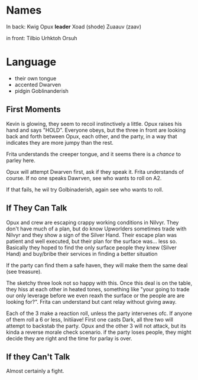 # Names
In back:
Kwig
Opux **leader**
Xoad (shode)
Zuaauv (zaav)

in front:
Tilbio
Urhktoh
Orsuh

# Language

- their own tongue
- accented Dwarven
- pidgin Goblinanderish

## First Moments
 Kevin is glowing, they seem to recoil instinctively a little. Opux raises his hand and says "HOLD".  Everyone obeys, but the three in front are looking back and forth between Opux, each other, and the party, in a way that indicates they are more jumpy than the rest.

Frita understands the creeper tongue, and it seems there is a *chance* to parley here.

Opux will attempt Dwarven first, ask if they speak it. Frita understands of course. If no one speaks Dawrven, see who wants to roll on A2.

If that fails, he wil try Golbinaderish, again see who wants to roll.

## If They Can Talk
Opux and crew are escaping crappy working conditions in Nilvyr. They don't have much of a plan, but do know Upworlders sometimes trade with Nilvyr and they show a sign of the Silver Hand. Their escape plan was patient and well executed, but their plan for the surface was... less so. Basically they hoped to find the only surface people they knew (Silver Hand) and buy/bribe their services in finding a better situation

If the party can find them a safe haven, they will make them the same deal (see treasure).

The sketchy three  look not so happy with this. Once this deal is on the table, they hiss at each other in heated tones, something like "your going to trade our only leverage before we even reaxh the surface or the people are are looking for?". Frita can understand but cant relay without giving away.

Each of the 3 make a reaction roll, unless the party intervenes ofc. If anyone of them roll a 6 or less, Initiiave! First one casts Dark, all thre two will attempt to backstab the party. Opux and the other 3 will not attack, but its kinda a reverse morale check scenario. if the party loses people, they might decide they are right and the time for parlay is over.

## If they Can't Talk
Almost certainly a fight.
